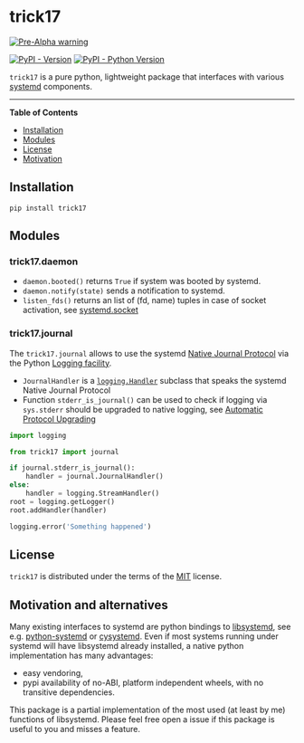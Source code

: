 # trick17

[![Pre-Alpha warning](https://img.shields.io/badge/warning-Pre--Alpha%20code-red)]()

[![PyPI - Version](https://img.shields.io/pypi/v/trick17.svg)](https://pypi.org/project/trick17)
[![PyPI - Python Version](https://img.shields.io/pypi/pyversions/trick17.svg)](https://pypi.org/project/trick17)

`trick17` is a pure python, lightweight package that interfaces with various [systemd](https://systemd.io) components.

-----

**Table of Contents**

- [Installation](#installation)
- [Modules](#modules)
- [License](#license)
- [Motivation](#motivation-and-alternatives)

## Installation

```console
pip install trick17
```

## Modules

### trick17.daemon

- `daemon.booted()` returns `True` if system was booted by systemd.
- `daemon.notify(state)` sends a notification to systemd.
- `listen_fds()` returns an list of (fd, name) tuples in case of socket activation,
  see [systemd.socket](https://www.freedesktop.org/software/systemd/man/systemd.socket.html)

### trick17.journal

The `trick17.journal` allows to use the systemd [Native Journal Protocol](https://systemd.io/JOURNAL_NATIVE_PROTOCOL/) via the Python [Logging facility](https://docs.python.org/3/library/logging.html).

- `JournalHandler` is a [`logging.Handler`](https://docs.python.org/3/library/logging.html#logging.Handler) subclass that speaks the systemd Native Journal Protocol
- Function `stderr_is_journal()` can be used to check if logging via `sys.stderr` should be upgraded to native logging, see [Automatic Protocol Upgrading](https://systemd.io/JOURNAL_NATIVE_PROTOCOL/#automatic-protocol-upgrading)

```python
import logging

from trick17 import journal

if journal.stderr_is_journal():
    handler = journal.JournalHandler()
else:
    handler = logging.StreamHandler()
root = logging.getLogger()
root.addHandler(handler)

logging.error('Something happened')
```

## License

`trick17` is distributed under the terms of the [MIT](https://spdx.org/licenses/MIT.html) license.

## Motivation and alternatives

Many existing interfaces to systemd are python bindings to [libsystemd](https://www.freedesktop.org/software/systemd/man/latest/libsystemd.html), see e.g. [python-systemd](https://github.com/systemd/python-systemd) or [cysystemd](https://github.com/systemd/python-systemd).
Even if most systems running under systemd will have libsystemd already installed, a native python implementation has many advantages:
- easy vendoring,
- pypi availability of no-ABI, platform independent wheels, with no transitive dependencies.

This package is a partial implementation of the most used (at least by me) functions of libsystemd.
Please feel free open a issue if this package is useful to you and misses a feature.
